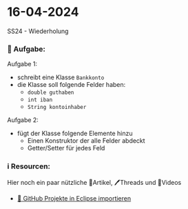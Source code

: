 # 16-04-2024
SS24 - Wiederholung

### 📝 Aufgabe:

Aufgabe 1:
- schreibt eine Klasse ```Bankkonto```
- die Klasse soll folgende Felder haben:
    - ```double guthaben```
    - ```int iban```
    - ```String kontoinhaber```

 Aufgabe 2:
 - fügt der Klasse folgende Elemente hinzu
     - Einen Konstruktor der alle Felder abdeckt
     - Getter/Setter für jedes Feld

  



  ### ℹ️ Resourcen:
Hier noch ein paar nützliche 📃Artikel, 🖊️Threads und 🎥Videos

- [ 🎥 GitHub Projekte in Eclipse importieren](https://drive.google.com/file/d/1IpwHADmwViEGQ7Pf4BgybUYpz7WBoMe5/view?usp=sharing)

